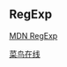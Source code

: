 ## RegExp

[MDN RegExp](https://developer.mozilla.org/en-US/docs/Web/JavaScript/Reference/Global_Objects/RegExp)

[菜鸟在线](https://c.runoob.com/front-end/854/)
